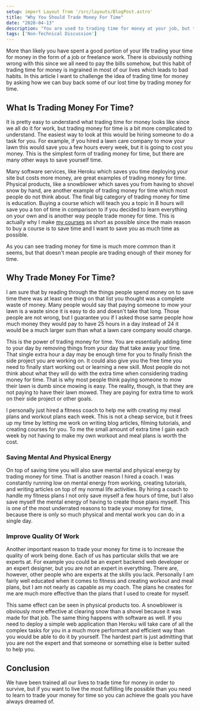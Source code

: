 ```yaml
---
setup: import Layout from '/src/layouts/BlogPost.astro'
title: "Why You Should Trade Money For Time"
date: "2020-04-13"
description: "You are used to trading time for money at your job, but trading your money for time is just as important if not more important."
tags: ['Non-Technical Discussion']
---
```


More than likely you have spent a good portion of your life trading your time for money in the form of a job or freelance work. There is obviously nothing wrong with this since we all need to pay the bills somehow, but this habit of trading time for money is ingrained in most of our lives which leads to bad habits. In this article I want to challenge the idea of trading time for money by asking how we can buy back some of our lost time by trading money for time.

## What Is Trading Money For Time?

It is pretty easy to understand what trading time for money looks like since we all do it for work, but trading money for time is a bit more complicated to understand. The easiest way to look at this would be hiring someone to do a task for you. For example, if you hired a lawn care company to mow your lawn this would save you a few hours every week, but it is going to cost you money. This is the simplest form of trading money for time, but there are many other ways to save yourself time.

Many software services, like Heroku which saves you time deploying your site but costs more money, are great examples of trading money for time. Physical products, like a snowblower which saves you from having to shovel snow by hand, are another example of trading money for time which most people do not think about. The final big category of trading money for time is education. Buying a course which will teach you a topic in 8 hours will save you a ton of time in comparison to if you decided to learn everything on your own and is another way people trade money for time. This is actually why I make [my courses](https://courses.webdevsimplified.com/) as short as possible since the main reason to buy a course is to save time and I want to save you as much time as possible.

As you can see trading money for time is much more common than it seems, but that doesn't mean people are trading enough of their money for time.

## Why Trade Money For Time?

I am sure that by reading through the things people spend money on to save time there was at least one thing on that list you thought was a complete waste of money. Many people would say that paying someone to mow your lawn is a waste since it is easy to do and doesn't take that long. Those people are not wrong, but I guarantee you if I asked those same people how much money they would pay to have 25 hours in a day instead of 24 it would be a much larger sum than what a lawn care company would charge.

This is the power of trading money for time. You are essentially adding time to your day by removing things from your day that take away your time. That single extra hour a day may be enough time for you to finally finish the side project you are working on. It could also give you the free time you need to finally start working out or learning a new skill. Most people do not think about what they will do with the extra time when considering trading money for time. That is why most people think paying someone to mow their lawn is dumb since mowing is easy. The reality, though, is that they are not paying to have their lawn mowed. They are paying for extra time to work on their side project or other goals.

I personally just hired a fitness coach to help me with creating my meal plans and workout plans each week. This is not a cheap service, but it frees up my time by letting me work on writing blog articles, filming tutorials, and creating courses for you. To me the small amount of extra time I gain each week by not having to make my own workout and meal plans is worth the cost.

### Saving Mental And Physical Energy

On top of saving time you will also save mental and physical energy by trading money for time. That is another reason I hired a coach. I was constantly running low on mental energy from working, creating tutorials, and writing articles on top of my normal life activities. By hiring a coach to handle my fitness plans I not only save myself a few hours of time, but I also save myself the mental energy of having to create those plans myself. This is one of the most underrated reasons to trade your money for time, because there is only so much physical and mental work you can do in a single day.

### Improve Quality Of Work

Another important reason to trade your money for time is to increase the quality of work being done. Each of us has particular skills that we are experts at. For example you could be an expert backend web developer or an expert designer, but you are not an expert in everything. There are, however, other people who are experts at the skills you lack. Personally I am fairly well educated when it comes to fitness and creating workout and meal plans, but I am not nearly as capable as my coach. The plans he creates for me are much more effective than the plans that I used to create for myself.

This same effect can be seen in physical products too. A snowblower is obviously more effective at clearing snow than a shovel because it was made for that job. The same thing happens with software as well. If you need to deploy a simple web application than Heroku will take care of all the complex tasks for you in a much more performant and efficient way than you would be able to do it by yourself. The hardest part is just admitting that you are not the expert and that someone or something else is better suited to help you.

## Conclusion

We have been trained all our lives to trade time for money in order to survive, but if you want to live the most fulfilling life possible than you need to learn to trade your money for time so you can achieve the goals you have always dreamed of.
